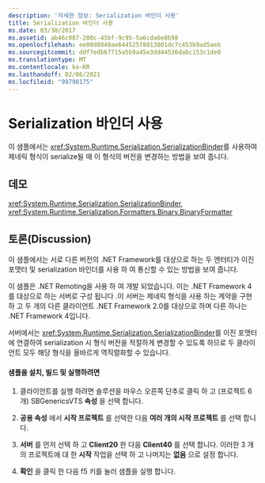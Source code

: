 ```yaml
---
description: '자세한 정보: Serialization 바인더 사용'
title: Serialization 바인더 사용
ms.date: 03/30/2017
ms.assetid: ab46c087-200c-45bf-9c95-5a6cda6e8b98
ms.openlocfilehash: ee00d8049ae644525f8013801dc7c453b9ad5aeb
ms.sourcegitcommit: ddf7edb67715a5b9a45e3dd44536dabc153c1de0
ms.translationtype: MT
ms.contentlocale: ko-KR
ms.lasthandoff: 02/06/2021
ms.locfileid: "99798175"
---
```

# <a name="usage-of-serialization-binder"></a>Serialization 바인더 사용

이 샘플에서는 <xref:System.Runtime.Serialization.SerializationBinder>를 사용하여 제네릭 형식이 serialize될 때 이 형식의 버전을 변경하는 방법을 보여 줍니다.  
  
## <a name="demonstrates"></a>데모  

 <xref:System.Runtime.Serialization.SerializationBinder>, <xref:System.Runtime.Serialization.Formatters.Binary.BinaryFormatter>  
  
## <a name="discussion"></a>토론(Discussion)  

 이 샘플에서는 서로 다른 버전의 .NET Framework를 대상으로 하는 두 엔터티가 이진 포맷터 및 serialization 바인더를 사용 하 여 통신할 수 있는 방법을 보여 줍니다.  
  
이 샘플은 .NET Remoting을 사용 하 여 개발 되었습니다. 이는 .NET Framework 4를 대상으로 하는 서버로 구성 됩니다 .이 서버는 제네릭 형식을 사용 하는 계약을 구현 하 고 두 개의 다른 클라이언트 .NET Framework 2.0를 대상으로 하며 다른 하나는 .NET Framework 4입니다.  
  
 서버에서는 <xref:System.Runtime.Serialization.SerializationBinder>를 이진 포맷터에 연결하여 serialization 시 형식 버전을 적절하게 변경할 수 있도록 하므로 두 클라이언트 모두 해당 형식을 올바르게 역직렬화할 수 있습니다.  
  
#### <a name="to-set-up-build-and-run-the-sample"></a>샘플을 설치, 빌드 및 실행하려면  
  
1. 클라이언트를 실행 하려면 솔루션을 마우스 오른쪽 단추로 클릭 하 고 (프로젝트 6 개) SBGenericsVTS **속성** 을 선택 합니다.  
  
2. **공용 속성** 에서 **시작 프로젝트** 를 선택한 다음 **여러 개의 시작 프로젝트** 를 선택 합니다.  
  
3. **서버** 를 먼저 선택 하 고 **Client20** 한 다음 **Client40** 를 선택 합니다. 이러한 3 개의 프로젝트에 대 한 **시작** 작업을 선택 하 고 나머지는 **없음** 으로 설정 합니다.  
  
4. **확인** 을 클릭 한 다음 f5 키를 눌러 샘플을 실행 합니다.
